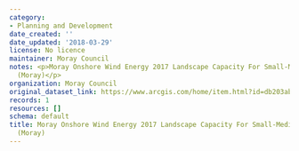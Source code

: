 ```yaml
---
category:
- Planning and Development
date_created: ''
date_updated: '2018-03-29'
license: No licence
maintainer: Moray Council
notes: <p>Moray Onshore Wind Energy 2017 Landscape Capacity For Small-Medium Typologies
  (Moray)</p>
organization: Moray Council
original_dataset_link: https://www.arcgis.com/home/item.html?id=db203ab813e7447a8c00e18d5dbf54e9
records: 1
resources: []
schema: default
title: Moray Onshore Wind Energy 2017 Landscape Capacity For Small-Medium Typologies
  (Moray)
---
```

